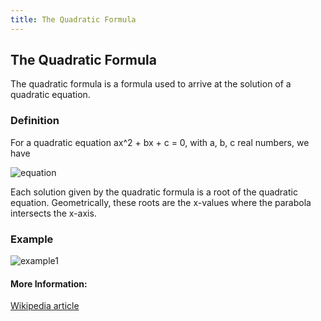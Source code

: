```yaml
---
title: The Quadratic Formula
---
```

## The Quadratic Formula

The quadratic formula is a formula used to arrive at the solution of a quadratic equation.

### Definition
For a quadratic equation ax^2 + bx + c = 0, with a, b, c real numbers, we have

![equation](http://www.statisticslectures.com/images/quadeq1.gif)

Each solution given by the quadratic formula is a root of the quadratic equation. Geometrically, these roots are the x-values where the parabola intersects the x-axis.

### Example

![example1](http://www.ultimatemaths.com/index_htm_files/98909.jpg)


#### More Information:
[Wikipedia article](https://en.wikipedia.org/wiki/Quadratic_formula)


